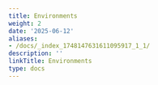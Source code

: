 ```yaml
---
title: Environments
weight: 2
date: '2025-06-12'
aliases:
- /docs/_index_1748147631611095917_1_1/
description: ''
linkTitle: Environments
type: docs
---
```


